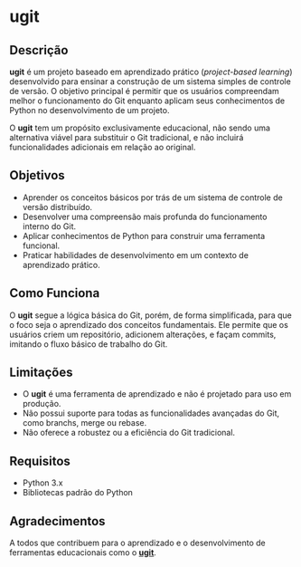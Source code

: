 # ugit

## Descrição

**ugit** é um projeto baseado em aprendizado prático (_project-based learning_) desenvolvido para ensinar a construção de um sistema simples de controle de versão. O objetivo principal é permitir que os usuários compreendam melhor o funcionamento do Git enquanto aplicam seus conhecimentos de Python no desenvolvimento de um projeto.

O **ugit** tem um propósito exclusivamente educacional, não sendo uma alternativa viável para substituir o Git tradicional, e não incluirá funcionalidades adicionais em relação ao original.

## Objetivos

- Aprender os conceitos básicos por trás de um sistema de controle de versão distribuído.
- Desenvolver uma compreensão mais profunda do funcionamento interno do Git.
- Aplicar conhecimentos de Python para construir uma ferramenta funcional.
- Praticar habilidades de desenvolvimento em um contexto de aprendizado prático.

## Como Funciona

O **ugit** segue a lógica básica do Git, porém, de forma simplificada, para que o foco seja o aprendizado dos conceitos fundamentais. Ele permite que os usuários criem um repositório, adicionem alterações, e façam commits, imitando o fluxo básico de trabalho do Git.

## Limitações

- O **ugit** é uma ferramenta de aprendizado e não é projetado para uso em produção.
- Não possui suporte para todas as funcionalidades avançadas do Git, como branchs, merge ou rebase.
- Não oferece a robustez ou a eficiência do Git tradicional.

## Requisitos

- Python 3.x
- Bibliotecas padrão do Python

## Agradecimentos

A todos que contribuem para o aprendizado e o desenvolvimento de ferramentas educacionais como o [**ugit**](https://www.leshenko.net/p/ugit/).
